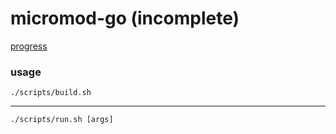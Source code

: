 # micromod-go (incomplete)

[progress](TODO.md)

### usage

    ./scripts/build.sh
---
    ./scripts/run.sh [args]
